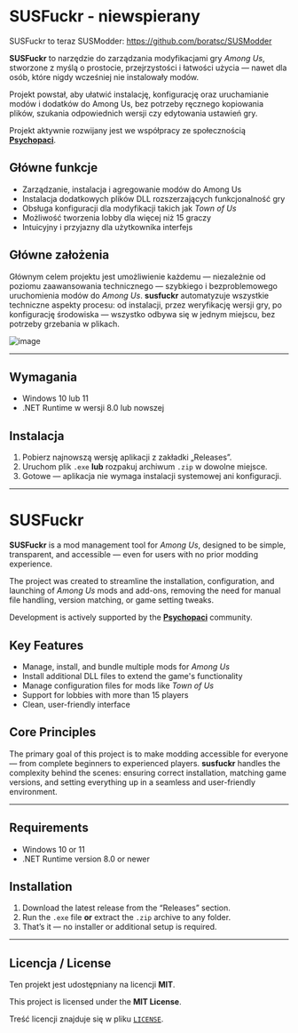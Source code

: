 # SUSFuckr - niewspierany

SUSFuckr to teraz SUSModder: https://github.com/boratsc/SUSModder

**SUSFuckr** to narzędzie do zarządzania modyfikacjami gry *Among Us*, stworzone z myślą o prostocie, przejrzystości i łatwości użycia — nawet dla osób, które nigdy wcześniej nie instalowały modów.

Projekt powstał, aby ułatwić instalację, konfigurację oraz uruchamianie modów i dodatków do Among Us, bez potrzeby ręcznego kopiowania plików, szukania odpowiednich wersji czy edytowania ustawień gry.

Projekt aktywnie rozwijany jest we współpracy ze społecznością **[Psychopaci](https://discord.com/invite/psychopaci)**.

## Główne funkcje

- Zarządzanie, instalacja i agregowanie modów do Among Us
- Instalacja dodatkowych plików DLL rozszerzających funkcjonalność gry
- Obsługa konfiguracji dla modyfikacji takich jak *Town of Us*
- Możliwość tworzenia lobby dla więcej niż 15 graczy
- Intuicyjny i przyjazny dla użytkownika interfejs

## Główne założenia

Głównym celem projektu jest umożliwienie każdemu — niezależnie od poziomu zaawansowania technicznego — szybkiego i bezproblemowego uruchomienia modów do *Among Us*. **susfuckr** automatyzuje wszystkie techniczne aspekty procesu: od instalacji, przez weryfikację wersji gry, po konfigurację środowiska — wszystko odbywa się w jednym miejscu, bez potrzeby grzebania w plikach.

![image](https://github.com/user-attachments/assets/f9279f5e-270d-44ec-9ea8-d0352e197048)

---

## Wymagania

- Windows 10 lub 11
- .NET Runtime w wersji 8.0 lub nowszej

## Instalacja

1. Pobierz najnowszą wersję aplikacji z zakładki „Releases”.
2. Uruchom plik `.exe` **lub** rozpakuj archiwum `.zip` w dowolne miejsce.
3. Gotowe — aplikacja nie wymaga instalacji systemowej ani konfiguracji.

---

# SUSFuckr

**SUSFuckr** is a mod management tool for *Among Us*, designed to be simple, transparent, and accessible — even for users with no prior modding experience.

The project was created to streamline the installation, configuration, and launching of *Among Us* mods and add-ons, removing the need for manual file handling, version matching, or game setting tweaks.

Development is actively supported by the **[Psychopaci](https://discord.com/invite/psychopaci)** community.

## Key Features

- Manage, install, and bundle multiple mods for *Among Us*
- Install additional DLL files to extend the game's functionality
- Manage configuration files for mods like *Town of Us*
- Support for lobbies with more than 15 players
- Clean, user-friendly interface

## Core Principles

The primary goal of this project is to make modding accessible for everyone — from complete beginners to experienced players. **susfuckr** handles the complexity behind the scenes: ensuring correct installation, matching game versions, and setting everything up in a seamless and user-friendly environment.

---

## Requirements

- Windows 10 or 11
- .NET Runtime version 8.0 or newer

## Installation

1. Download the latest release from the “Releases” section.
2. Run the `.exe` file **or** extract the `.zip` archive to any folder.
3. That’s it — no installer or additional setup is required.

---

## Licencja / License

Ten projekt jest udostępniany na licencji **MIT**.

This project is licensed under the **MIT License**.

Treść licencji znajduje się w pliku [`LICENSE`](./LICENSE).
